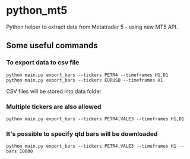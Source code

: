 # python_mt5
Python helper to extract data from Metatrader 5 - using new MT5 API.

## Some useful commands

### To export data to csv file
```
python main.py export_bars --tickers PETR4 --timeframes H1,D1
python main.py export_bars --tickers EURUSD --timeframes H1  
```
CSV files will be stored into data folder  

### Multiple tickers are also allowed
```
python main.py export_bars --tickers PETR4,VALE3 --timeframes H1,D1
```

### It's possible to specify qtd bars will be downloaded
```
python main.py export_bars --tickers PETR4,VALE3 --timeframes H1 --bars 10000
```
